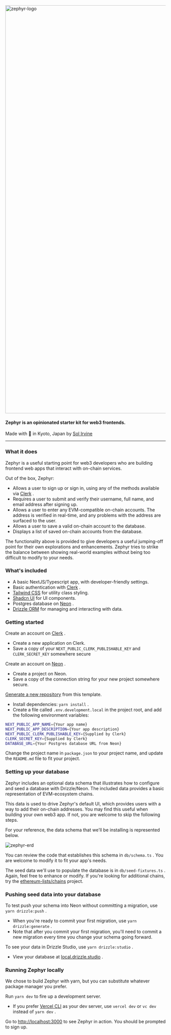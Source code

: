 <img width="1280" alt="zephyr-logo" src="https://github.com/zenzen-sol/zephyr/assets/57605723/10940acb-858e-471e-b266-1d7b2300a33a">

#### Zephyr is an opinionated starter kit for web3 frontends.

Made with 🖤 in Kyoto, Japan by [﻿Sol Irvine](https://www.zenzen.io/sol)

---

### What it does

Zephyr is a useful starting point for web3 developers who are building frontend web apps that interact with on-chain services.

Out of the box, Zephyr:

- Allows a user to sign up or sign in, using any of the methods available via [﻿Clerk](https://clerk.com/docs) .
- Requires a user to submit and verify their username, full name, and email address after signing up.
- Allows a user to enter any EVM-compatible on-chain accounts. The address is verified in real-time, and any problems with the address are surfaced to the user.
- Allows a user to save a valid on-chain account to the database.
- Displays a list of saved on-chain accounts from the database.

The functionality above is provided to give developers a useful jumping-off point for their own explorations and enhancements. Zephyr tries to strike the balance between showing real-world examples without being too difficult to modify to your needs.

### What's included

- A basic NextJS/Typescript app, with developer-friendly settings.
- Basic authentication with [﻿Clerk](https://clerk.com/docs) .
- [﻿Tailwind CSS](https://tailwindcss.com/) for utility class styling.
- [﻿Shadcn UI](https://ui.shadcn.com/) for UI components.
- Postgres database on [﻿Neon](https://neon.tech/) .
- [﻿Drizzle ORM](https://orm.drizzle.team/) for managing and interacting with data.

### Getting started

Create an account on [﻿Clerk](https://clerk.com/docs) .

- Create a new application on Clerk.
- Save a copy of your `NEXT_PUBLIC_CLERK_PUBLISHABLE_KEY` and `CLERK_SECRET_KEY` somewhere secure

Create an account on [﻿Neon](https://neon.tech/) .

- Create a project on Neon.
- Save a copy of the connection string for your new project somewhere secure.

[﻿Generate a new repository](https://docs.github.com/en/repositories/creating-and-managing-repositories/creating-a-repository-from-a-template) from this template.

- Install dependencies: `yarn install` .
- Create a file called `.env.development.local` in the project root, and add the following environment variables:

```bash
NEXT_PUBLIC_APP_NAME={Your app name}
NEXT_PUBLIC_APP_DESCRIPTION={Your app description}
NEXT_PUBLIC_CLERK_PUBLISHABLE_KEY={Supplied by Clerk}
CLERK_SECRET_KEY={Supplied by Clerk}
DATABASE_URL={Your Postgres database URL from Neon}
```

Change the project name in `package.json` to your project name, and update the `README.md` file to fit your project.

### Setting up your database

Zephyr includes an optional data schema that illustrates how to configure and seed a database with Drizzle/Neon. The included data provides a basic representation of EVM-ecosystem chains.

This data is used to drive Zephyr's default UI, which provides users with a way to add their on-chain addresses. You may find this useful when building your own web3 app. If not, you are welcome to skip the following steps.

For your reference, the data schema that we'll be installing is represented below.

![zephyr-erd](https://github.com/zenzen-sol/zephyr/assets/57605723/a7dd703b-4d87-4c60-ac5e-07be95cd75a8)

You can review the code that establishes this schema in `db/schema.ts` . You are welcome to modify it to fit your app's needs.

The seed data we'll use to populate the database is in `db/seed-fixtures.ts` . Again, feel free to enhance or modify. If you're looking for additional chains, try the [﻿ethereum-lists/chains](https://github.com/ethereum-lists/chains) project.

### Pushing seed data into your database

To test push your schema into Neon without committing a migration, use `yarn drizzle:push` .

- When you're ready to commit your first migration, use `yarn drizzle:generate` .
- Note that after you commit your first migration, you'll need to commit a new migration every time you change your schema going forward.

To see your data in Drizzle Studio, use `yarn drizzle:studio` .

- View your database at [﻿local.drizzle.studio](https://local.drizzle.studio/) .

### Running Zephyr locally

We chose to build Zephyr with yarn, but you can substitute whatever package manager you prefer.

Run `yarn dev` to fire up a development server.

- If you prefer [﻿Vercel CLI](https://vercel.com/docs/cli) as your dev server, use `vercel dev` or `vc dev` instead of `yarn dev` .

Go to [﻿http://localhost:3000](http://localhost:3000/) to see Zephyr in action. You should be prompted to sign up.
